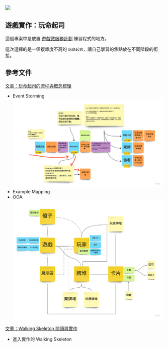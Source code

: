 ![](https://github.com/qtysdk/AllesKase/actions/workflows/run-test.yml/badge.svg)

## 遊戲實作：玩命起司 

這個專案中是放置 [遊戲微服務計劃](https://waterball.notion.site/Game-as-a-Service-e636a20876e6484ba0b758fdeaee06f0) 練習程式的地方。

這次選擇的是一個複雜度不高的 `玩命起司`，讓自己學習的焦點放在不同階段的銜接。





## 參考文件

[文章：玩命起司的流程與概念梳理](https://sordid-bearskin-bdd.notion.site/78a11d09b5054697831e97019733aca3)

* Event Storming ![](./docs/event_storming.png)
* Example Mapping
* OOA ![](./docs/ooa.png)

[文章：Walking Skeleton 閱讀與實作](https://sordid-bearskin-bdd.notion.site/Walking-Skeleton-1f6733acd37a4ca8a0ca91b73a2d2dc4)
* 進入實作的 Walking Skeleton

